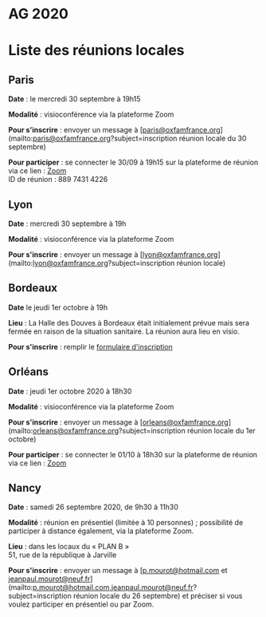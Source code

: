 # AG 2020
# Liste des réunions locales 

## Paris

**Date** : le mercredi 30 septembre à 19h15

**Modalité** : visioconférence via la plateforme Zoom

**Pour s'inscrire** : envoyer un message à [paris@oxfamfrance.org](mailto:paris@oxfamfrance.org?subject=inscription réunion locale du 30 septembre)

**Pour participer** : se connecter le 30/09 à 19h15 sur la plateforme de réunion via ce lien : [Zoom](https://us02web.zoom.us/j/88974314226)   
ID de réunion : 889 7431 4226

## Lyon

**Date** : mercredi 30 septembre à 19h

**Modalité** : visioconférence via la plateforme Zoom

**Pour s'inscrire** : envoyer un message à [lyon@oxfamfrance.org](mailto:lyon@oxfamfrance.org?subject=inscription réunion locale)

## Bordeaux

**Date** le jeudi 1er octobre à 19h

**Lieu** : La Halle des Douves à Bordeaux était initialement prévue mais sera fermée en raison de la situation sanitaire. La réunion aura lieu en visio.

**Pour s'inscrire** : remplir le [formulaire d'inscription](https://framaforms.org/participation-assemblee-locale-oxfam-france-bordeaux-1598613984)

## Orléans
**Date** : jeudi 1er octobre 2020 à 18h30

**Modalité** : visioconférence via la plateforme Zoom

**Pour s'inscrire** : envoyer un message à [orleans@oxfamfrance.org](mailto:orleans@oxfamfrance.org?subject=inscription réunion locale du 1er octobre)

**Pour participer** : se connecter le 01/10 à 18h30 sur la plateforme de réunion via ce lien : [Zoom](https://us04web.zoom.us/j/74212029889?pwd=QlQvaXhJdEdxdkdOUWk2c1FVVnNvQT09)

## Nancy


**Date** : samedi 26 septembre 2020, de 9h30 à 11h30

**Modalité** : réunion en présentiel (limitée à 10 personnes) ; possibilité de participer à distance également, via la plateforme Zoom.

**Lieu** : dans les locaux du « PLAN B »  
51, rue de la république à Jarville 
 
**Pour s'inscrire** : envoyer un message à [p.mourot@hotmail.com et jeanpaul.mourot@neuf.fr](mailto:p.mourot@hotmail.com,jeanpaul.mourot@neuf.fr?subject=inscription réunion locale du 26 septembre) et préciser si vous voulez participer en présentiel ou par Zoom.

